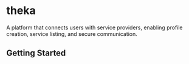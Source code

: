 # theka

A platform that connects users with service providers, enabling profile creation, service listing, and secure communication.

## Getting Started

